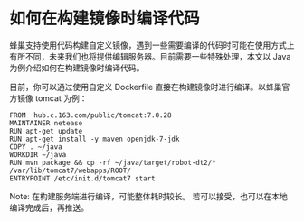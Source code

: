# 如何在构建镜像时编译代码

蜂巢支持使用代码构建自定义镜像，遇到一些需要编译的代码时可能在使用方式上有所不同，未来我们也将提供编辑服务器。目前需要一些特殊处理，本文以 Java 为例介绍如何在构建镜像时编译代码。

目前，你可以通过使用自定义 Dockerfile 直接在构建镜像时进行编译。以蜂巢官方镜像 tomcat 为例：

	FROM  hub.c.163.com/public/tomcat:7.0.28
	MAINTAINER netease	
	RUN apt-get update
	RUN apt-get install -y maven openjdk-7-jdk	
	COPY . ~/java
	WORKDIR ~/java	
	RUN mvn package && cp -rf ~/java/target/robot-dt2/* /var/lib/tomcat7/webapps/ROOT/
	ENTRYPOINT /etc/init.d/tomcat7 start

<span>Note:</span>
在构建服务端进行编译，可能整体耗时较长。
若可以接受，也可以在本地编译完成后，再推送。